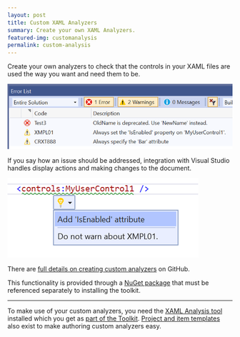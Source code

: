 ```yaml
---
layout: post
title: Custom XAML Analyzers
summary: Create your own XAML Analyzers.
featured-img: customanalysis
permalink: custom-analysis
---
```


Create your own analyzers to check that the controls in your XAML files are used the way you want and need them to be.

![Custom warnings displayed for a custom XAML control](./assets/img/posts/example-custom-errors.png)

If you say how an issue should be addressed, integration with Visual Studio handles display actions and making changes to the document.

![List of Quick Actions displayed in the Visual Studio XAML editor](./assets/img/posts/example-custom-quickaction.png)

There are [full details on creating custom analyzers](https://github.com/mrlacey/Rapid-XAML-Toolkit/blob/master/docs/custom-analysis.md) on GitHub.

This functionality is provided through a [NuGet package](https://www.nuget.org/packages/RapidXamlCustomAnalysis) that must be referenced separately to installing the toolkit.

---

To make use of your custom analyzers, you need the [XAML Analysis tool](./analysis) installed which you get as [part of the Toolkit](https://marketplace.visualstudio.com/items?itemName=MattLaceyLtd.RapidXamlToolkit). [Project and item templates](./templates) also exist to make authoring custom analyzers easy.
